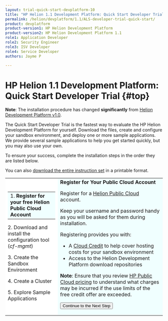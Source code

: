 ```yaml
---
layout: trial-quick-start-devplatform-10
title: "HP Helion 1.1 Development Platform: Quick Start Developer Trial"
permalink: /helion/devplatform/1.1/ALS-developer-trial-quick-start/
product: devplatform
product-version1: HP Helion Development Platform
product-version2: HP Helion Development Platform 1.1
role1: Application Developer
role2: Security Engineer
role3: ISV Developer 
role4: Service Developer
authors: Jayme P

---
```

<!--PUBLISHED-->

<script>
function PageRefresh {
onLoad="window.refresh"
}
PageRefresh();
</script>

# HP Helion 1.1 Development Platform: Quick Start Developer Trial {#top}
**Note**: The installation procedure has changed **significantly** from [Helion Development Platform v1.0](/helion/devplatform/ALS-developer-trial-quick-start/). 

The Quick Start Developer Trial is the fastest way to evaluate the HP Helion Development Platform for yourself. Download the files, create and configure your sandbox environment, and deploy one or more sample applications. We provide several sample applications to help you get started quickly, but you may also use your own.

<p>To ensure your success, complete the installation steps in the order they are listed below.</p><p>
You can also <a href="http://gaf2871b9d2d13cf45c1306b35bf01764.cdn.hpcloudsvc.com/HP Helion Development Platform Quick Start Instructions.pdf" target="_blank">download the entire instruction set</a> in a printable format.</p>

<table style="background-color: #FFF; vertical-align=top;">
<tr style="padding: 0;">
<td>
  <table border="0" style="background-color: #FFF; height: 100%;">
   <tr>
   <td style="background-color: #F0FFFF;">
    1. <b>Register for your free Helion Public Cloud Account</b>
   </td>
   </tr>
   </table><p>
2. Download and install the configuration tool (<i>cf-mgmt</i>)
</p><p>
3. Create the Sandbox Environment
</p><p>
4. Create a Cluster
</p><p>
5. Explore Sample Applications
</p>
</td>

<td style="background-color: #F0FFFF; vertical-align: top;"><b>Register for Your Public Cloud Account</b>
<p>
Register for a <a href="http://www.hpcloud.com/cloud-credit" target="_blank"> Helion Public Cloud</a> account.</p><p>Keep your username and password handy as you will be asked for them during installation.
</p>
<p>
Registering provides you with:
<ul>
<li>A <a href="http://www.hpcloud.com/cloud-credit">Cloud Credit</a> to help cover hosting costs for your sandbox environment </li>
<li>Access to the Helion Development Platform download repositories</li>
</ul>
</p>
<p>
<b>Note</b>: Ensure that you review <a href="http://www.hpcloud.com/cloud-credit" target="_blank">HP Public Cloud pricing</a> to understand what charges may be incurred if the use limits of the free credit offer are exceeded.  
</p>

<p><form action="http://docs.hpcloud.com/helion/devplatform/1.1/ALS-developer-trial-quick-start/2" method="get">
    <input type="submit" value="Continue to the Next Step" 
         name="Submit" id="frm1_submit" />
</form></p>
</td>
</tr>
</table>




